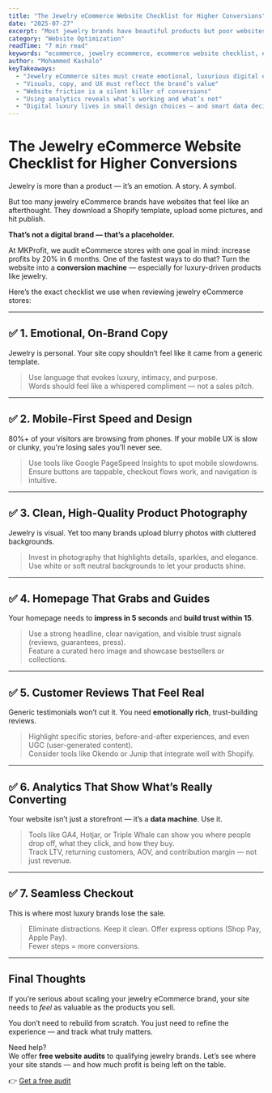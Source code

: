 ```yaml
---
title: "The Jewelry eCommerce Website Checklist for Higher Conversions"
date: "2025-07-27"
excerpt: "Most jewelry brands have beautiful products but poor websites. Here's a checklist to help you build a digital experience that reflects your brand — and boosts conversions."
category: "Website Optimization"
readTime: "7 min read"
keywords: "ecommerce, jewelry ecommerce, ecommerce website checklist, ecommerce optimization, shopify jewelry store, conversion rate optimization, ecommerce user experience"
author: "Mohammed Kashalo"
keyTakeaways:
  - "Jewelry eCommerce sites must create emotional, luxurious digital experiences"
  - "Visuals, copy, and UX must reflect the brand’s value"
  - "Website friction is a silent killer of conversions"
  - "Using analytics reveals what’s working and what’s not"
  - "Digital luxury lives in small design choices — and smart data decisions"
---
```


# The Jewelry eCommerce Website Checklist for Higher Conversions

Jewelry is more than a product — it’s an emotion. A story. A symbol.

But too many jewelry eCommerce brands have websites that feel like an afterthought. They download a Shopify template, upload some pictures, and hit publish.

**That’s not a digital brand — that’s a placeholder.**

At MKProfit, we audit eCommerce stores with one goal in mind: increase profits by 20% in 6 months. One of the fastest ways to do that? Turn the website into a **conversion machine** — especially for luxury-driven products like jewelry.

Here’s the exact checklist we use when reviewing jewelry eCommerce stores:

---

## ✅ 1. Emotional, On-Brand Copy

Jewelry is personal. Your site copy shouldn’t feel like it came from a generic template.

> Use language that evokes luxury, intimacy, and purpose.  
> Words should feel like a whispered compliment — not a sales pitch.

---

## ✅ 2. Mobile-First Speed and Design

80%+ of your visitors are browsing from phones. If your mobile UX is slow or clunky, you're losing sales you’ll never see.

> Use tools like Google PageSpeed Insights to spot mobile slowdowns.  
> Ensure buttons are tappable, checkout flows work, and navigation is intuitive.

---

## ✅ 3. Clean, High-Quality Product Photography

Jewelry is visual. Yet too many brands upload blurry photos with cluttered backgrounds.

> Invest in photography that highlights details, sparkles, and elegance.  
> Use white or soft neutral backgrounds to let your products shine.

---

## ✅ 4. Homepage That Grabs and Guides

Your homepage needs to **impress in 5 seconds** and **build trust within 15**.

> Use a strong headline, clear navigation, and visible trust signals (reviews, guarantees, press).  
> Feature a curated hero image and showcase bestsellers or collections.

---

## ✅ 5. Customer Reviews That Feel Real

Generic testimonials won’t cut it. You need **emotionally rich**, trust-building reviews.

> Highlight specific stories, before-and-after experiences, and even UGC (user-generated content).  
> Consider tools like Okendo or Junip that integrate well with Shopify.

---

## ✅ 6. Analytics That Show What’s Really Converting

Your website isn’t just a storefront — it’s a **data machine**. Use it.

> Tools like GA4, Hotjar, or Triple Whale can show you where people drop off, what they click, and how they buy.  
> Track LTV, returning customers, AOV, and contribution margin — not just revenue.

---

## ✅ 7. Seamless Checkout

This is where most luxury brands lose the sale.

> Eliminate distractions. Keep it clean. Offer express options (Shop Pay, Apple Pay).  
> Fewer steps = more conversions.

---

## Final Thoughts

If you’re serious about scaling your jewelry eCommerce brand, your site needs to *feel* as valuable as the products you sell.

You don’t need to rebuild from scratch. You just need to refine the experience — and track what truly matters.

Need help?  
We offer **free website audits** to qualifying jewelry brands. Let’s see where your site stands — and how much profit is being left on the table.

👉 [Get a free audit](https://calendly.com/mhdkashalo/business-diagnostic-call)
